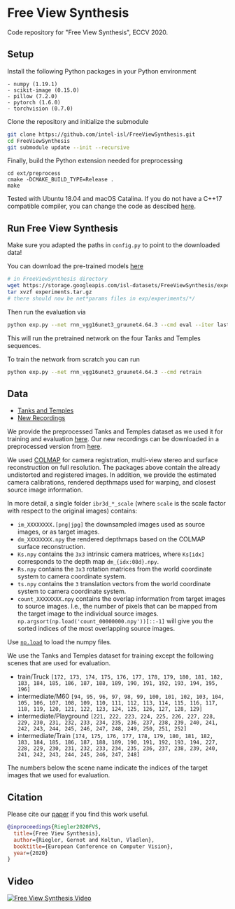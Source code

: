 # Free View Synthesis
Code repository for "Free View Synthesis", ECCV 2020.


## Setup

Install the following Python packages in your Python environment

```
- numpy (1.19.1)
- scikit-image (0.15.0)
- pillow (7.2.0)
- pytorch (1.6.0)
- torchvision (0.7.0)
```

Clone the repository and initialize the submodule

```bash
git clone https://github.com/intel-isl/FreeViewSynthesis.git
cd FreeViewSynthesis
git submodule update --init --recursive
```

Finally, build the Python extension needed for preprocessing

```
cd ext/preprocess
cmake -DCMAKE_BUILD_TYPE=Release .
make 
```

Tested with Ubuntu 18.04 and macOS Catalina. If you do not have a C++17 compatible compiler, you can change the code as descibed [here](https://github.com/intel-isl/FreeViewSynthesis/issues/3#issuecomment-719325523).


## Run Free View Synthesis

Make sure you adapted the paths in `config.py` to point to the downloaded data!

You can download the pre-trained models [here](https://storage.googleapis.com/isl-datasets/FreeViewSynthesis/experiments.tar.gz)

```bash
# in FreeViewSynthesis directory
wget https://storage.googleapis.com/isl-datasets/FreeViewSynthesis/experiments.tar.gz
tar xvzf experiments.tar.gz
# there should now be net*params files in exp/experiments/*/
```

Then run the evaluation via 

```bash
python exp.py --net rnn_vgg16unet3_gruunet4.64.3 --cmd eval --iter last --eval-dsets tat-subseq --eval-scale 0.5
```

This will run the pretrained network on the four Tanks and Temples sequences.

To train the network from scratch you can run

```bash
python exp.py --net rnn_vgg16unet3_gruunet4.64.3 --cmd retrain
```


## Data

- [Tanks and Temples](https://storage.googleapis.com/isl-datasets/FreeViewSynthesis/ibr3d_tat.tar.gz)
- [New Recordings](https://storage.googleapis.com/isl-datasets/FreeViewSynthesis/ibr3d_own.tar.gz)

We provide the preprocessed Tanks and Temples dataset as we used it for training and evaluation [here](https://storage.googleapis.com/isl-datasets/FreeViewSynthesis/ibr3d_tat.tar.gz). 
Our new recordings can be downloaded in a preprocessed version from [here](https://storage.googleapis.com/isl-datasets/FreeViewSynthesis/ibr3d_own.tar.gz). 

We used [COLMAP](https://colmap.github.io/) for camera registration, multi-view stereo and surface reconstruction on full resolution. 
The packages above contain the already undistorted and registered images.
In addition, we provide the estimated camera calibrations, rendered depthmaps used for warping, and closest source image information. 

In more detail, a single folder `ibr3d_*_scale` (where `scale` is the scale factor with respect to the original images) contains:

- `im_XXXXXXXX.[png|jpg]` the downsampled images used as source images, or as target images.
- `dm_XXXXXXXX.npy` the rendered depthmaps based on the COLMAP surface reconstruction.
- `Ks.npy` contains the `3x3` intrinsic camera matrices, where `Ks[idx]` corresponds to the depth map `dm_{idx:08d}.npy`.
- `Rs.npy` contains the `3x3` rotation matrices from the world coordinate system to camera coordinate system.
- `ts.npy` contains the `3` translation vectors from the world coordinate system to camera coordinate system.
- `count_XXXXXXXX.npy` contains the overlap information from target images to source images. I.e., the number of pixels that can be mapped from the target image to the individual source images. `np.argsort(np.load('count_00000000.npy'))[::-1]` will give you the sorted indices of the most overlapping source images.

Use [`np.load`](https://numpy.org/doc/stable/reference/generated/numpy.load.html) to load the numpy files.

We use the Tanks and Temples dataset for training except the following scenes that are used for evaluation.

- train/Truck
	`[172, 173, 174, 175, 176, 177, 178, 179, 180, 181, 182, 183, 184, 185, 186, 187, 188, 189, 190, 191, 192, 193, 194, 195, 196]`
- intermediate/M60
	`[94, 95, 96, 97, 98, 99, 100, 101, 102, 103, 104, 105, 106, 107, 108, 109, 110, 111, 112, 113, 114, 115, 116, 117, 118, 119, 120, 121, 122, 123, 124, 125, 126, 127, 128, 129]`
- intermediate/Playground
	`[221, 222, 223, 224, 225, 226, 227, 228, 229, 230, 231, 232, 233, 234, 235, 236, 237, 238, 239, 240, 241, 242, 243, 244, 245, 246, 247, 248, 249, 250, 251, 252]`
- intermediate/Train
	`[174, 175, 176, 177, 178, 179, 180, 181, 182, 183, 184, 185, 186, 187, 188, 189, 190, 191, 192, 193, 194, 227, 228, 229, 230, 231, 232, 233, 234, 235, 236, 237, 238, 239, 240, 241, 242, 243, 244, 245, 246, 247, 248]`

The numbers below the scene name indicate the indices of the target images that we used for evaluation.


## Citation

Please cite our [paper](http://vladlen.info/papers/FVS.pdf) if you find this work useful.

```bib
@inproceedings{Riegler2020FVS,
  title={Free View Synthesis},
  author={Riegler, Gernot and Koltun, Vladlen},
  booktitle={European Conference on Computer Vision},
  year={2020}
}
```

## Video

[![Free View Synthesis Video](https://img.youtube.com/vi/JDJPn3ZtfZs/0.jpg)](https://www.youtube.com/watch?v=JDJPn3ZtfZs)


